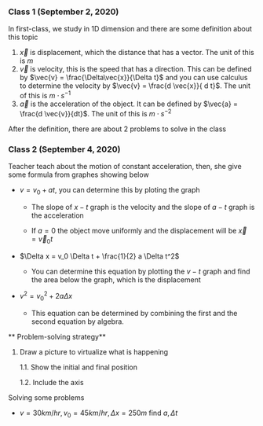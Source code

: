 ### Class 1 (September 2, 2020)

In first-class, we study in 1D dimension and there are some definition about this topic

1. $\vec{x}$ is displacement, which the distance that has a vector. The unit of this is $m$
2. $\vec{v}$ is velocity, this is the speed that has a direction. This can be defined by $\vec{v} = \frac{\Delta\vec{x}}{\Delta t}$ and you can use calculus to determine the velocity by $\vec{v} = \frac{d \vec{x}}{ d t}$. The unit of this is $m\cdot s^{-1}$
3. $\vec{a}$ is the acceleration of the object. It can be defined by $\vec{a} = \frac{d \vec{v}}{dt}$. The unit of this is $m\cdot s^{-2}$

After the definition, there are about 2 problems to solve in the class

### Class 2 (September 4, 2020)

Teacher teach about the motion of constant acceleration, then, she give some formula from graphes showing below

- $v = v_{0} + at$, you can determine this by ploting the graph

  - The slope of $x-t$ graph is the velocity and the slope of $a-t$ graph is the acceleration

  - If $a = 0$ the object move uniformly and the displacement will be $\vec{x} = \vec{v}_0 t$

- $\Delta x = v_0 \Delta t + \frac{1}{2} a \Delta t^2$

  - You can determine this equation by plotting the $v-t$ graph and find the area below the graph, which is the displacement

- $v^2 = v_0^2 + 2 a \Delta x$

  - This equation can be determined by combining the first and the second equation by algebra.

** Problem-solving strategy**

1. Draw a picture to virtualize what is happening

   1.1. Show the initial and final position

   1.2. Include the axis

Solving some problems

- $v=30 km/hr, v_0=45 km/hr, \Delta x = 250 m$ find $a, \Delta t$
